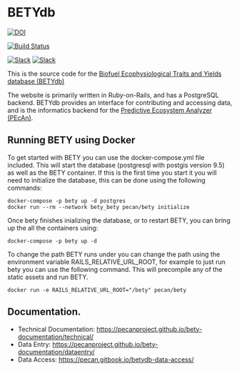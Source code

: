 # BETYdb

[![DOI](https://zenodo.org/badge/4469/PecanProject/bety.svg)](https://zenodo.org/badge/latestdoi/4469/PecanProject/bety)

[![Build Status](https://travis-ci.org/PecanProject/bety.svg?branch=master)](https://travis-ci.org/PecanProject/bety)

[![Slack](https://img.shields.io/badge/slack-login-brightgreen.svg)](https://pecanproject.slack.com/) 
[![Slack](https://img.shields.io/badge/slack-join_chat-brightgreen.svg)](https://publicslack.com/slacks/pecanproject/invites/new) 

This is the source code for the [Biofuel Ecophysiological Traits and Yields database (BETYdb)](http://www.betydb.org)

The website is primarily written in Ruby-on-Rails, and has a PostgreSQL backend.
BETYdb provides an interface for contributing and accessing data, and is the informatics backend for the [Predictive Ecosystem Analyzer (PEcAn)](http://www.pecanproject.org).

## Running BETY using Docker

To get started with BETY you can use the docker-compose.yml file included. This will start the database (postgresql with postgis version 9.5) as well as the BETY container. If this is the first time you start it you will need to initialize the database, this can be done using the following commands:

```
docker-compose -p bety up -d postgres
docker run --rm --network bety_bety pecan/bety initialize
```

Once bety finishes inializing the database, or to restart BETY, you can bring up the all the containers using:

```
docker-compose -p bety up -d
```

To change the path BETY runs under you can change the path using the environment variable RAILS_RELATIVE_URL_ROOT, for example to just run bety you can use the following command. This will precompile any of the static assets and run BETY.

```
docker run -e RAILS_RELATIVE_URL_ROOT="/bety" pecan/bety
```

## Documentation.

* Technical Documentation: https://pecanproject.github.io/bety-documentation/technical/
* Data Entry: https://pecanproject.github.io/bety-documentation/dataentry/
* Data Access: https://pecan.gitbook.io/betydb-data-access/
 
